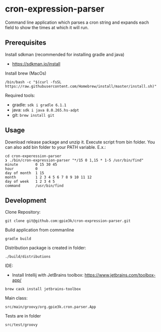 # cron-expression-parser

Command line application which parses a cron string and expands each field
to show the times at which it will run.

## Prerequisites

Install sdkman (recommended for installing gradle and java)
- https://sdkman.io/install

Install brew (MacOs)
```
/bin/bash -c "$(curl -fsSL https://raw.githubusercontent.com/Homebrew/install/master/install.sh)"
```

Required tools:
- gradle: ```sdk i gradle 6.1.1```
- java: ```sdk i java 8.0.265.hs-adpt```
- git: ``brew install git``

## Usage

Download release package and unzip it.
Execute script from bin folder. You can also add bin folder to your PATH variable. 
E.x.:

```
cd cron-experession-parser
❯ ./bin/cron-expression-parser "*/15 0 1,15 * 1-5 /usr/bin/find"
minute        0 15 30 45
hour          0
day of month  1 15
month         1 2 3 4 5 6 7 8 9 10 11 12
day of week   1 2 3 4 5
command       /usr/bin/find
```

## Development

Clone Repository:
```
git clone git@github.com:gpie3k/cron-expression-parser.git
```

Build application from commanline
```
gradle build
```

Distribution package is created in folder:
```
./build/distributions
```

IDE: 
- Install Intellij with JetBrains toolbox:
https://www.jetbrains.com/toolbox-app/
```
brew cask install jetbrains-toolbox
```

Main class: 
```
src/main/groovy/org.gpie3k.cron.parser.App
```

Tests are in folder
```
src/test/groovy
```

